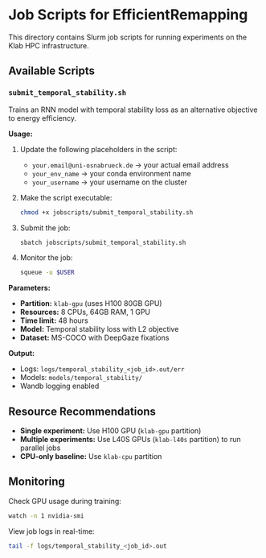 # Job Scripts for EfficientRemapping

This directory contains Slurm job scripts for running experiments on the Klab HPC infrastructure.

## Available Scripts

### `submit_temporal_stability.sh`
Trains an RNN model with temporal stability loss as an alternative objective to energy efficiency.

**Usage:**
1. Update the following placeholders in the script:
   - `your.email@uni-osnabrueck.de` → your actual email address
   - `your_env_name` → your conda environment name  
   - `your_username` → your username on the cluster

2. Make the script executable:
   ```bash
   chmod +x jobscripts/submit_temporal_stability.sh
   ```

3. Submit the job:
   ```bash
   sbatch jobscripts/submit_temporal_stability.sh
   ```

4. Monitor the job:
   ```bash
   squeue -u $USER
   ```

**Parameters:**
- **Partition:** `klab-gpu` (uses H100 80GB GPU)
- **Resources:** 8 CPUs, 64GB RAM, 1 GPU
- **Time limit:** 48 hours
- **Model:** Temporal stability loss with L2 objective
- **Dataset:** MS-COCO with DeepGaze fixations

**Output:**
- Logs: `logs/temporal_stability_<job_id>.out/err`
- Models: `models/temporal_stability/`
- Wandb logging enabled

## Resource Recommendations

- **Single experiment:** Use H100 GPU (`klab-gpu` partition)
- **Multiple experiments:** Use L40S GPUs (`klab-l40s` partition) to run parallel jobs
- **CPU-only baseline:** Use `klab-cpu` partition

## Monitoring

Check GPU usage during training:
```bash
watch -n 1 nvidia-smi
```

View job logs in real-time:
```bash
tail -f logs/temporal_stability_<job_id>.out
```